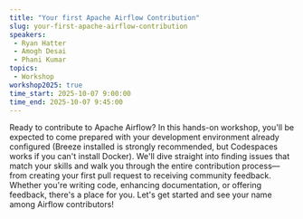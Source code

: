 ```yaml
---
title: "Your first Apache Airflow Contribution"
slug: your-first-apache-airflow-contribution
speakers:
 - Ryan Hatter
 - Amogh Desai
 - Phani Kumar
topics:
 - Workshop
workshop2025: true
time_start: 2025-10-07 9:00:00
time_end: 2025-10-07 9:45:00
---
```


Ready to contribute to Apache Airflow? In this hands-on workshop, you'll be expected to come prepared with your development environment already configured (Breeze installed is strongly recommended, but Codespaces works if you can't install Docker). We'll dive straight into finding issues that match your skills and walk you through the entire contribution process—from creating your first pull request to receiving community feedback. Whether you're writing code, enhancing documentation, or offering feedback, there's a place for you. Let's get started and see your name among Airflow contributors!